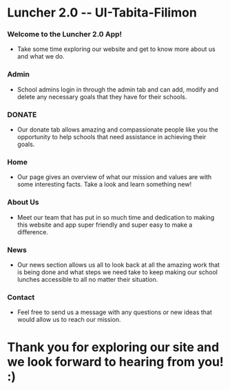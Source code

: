 # Luncher 2.0 -- UI-Tabita-Filimon

### Welcome to the Luncher 2.0 App!
* Take some time exploring our website and get to know more about us and what we do.



### Admin
* School admins login in through the admin tab and can add, modify and delete any necessary goals that they have for their schools.


### DONATE
* Our donate tab allows amazing and compassionate people like you the opportunity to help schools that need assistance in achieving their goals.


### Home
* Our page gives an overview of what our mission and values are with some interesting facts. Take a look and learn something new!


### About Us
* Meet our team that has put in so much time and dedication to making this website and app super friendly and super easy to make a difference.


### News
* Our news section allows us all to look back at all the amazing work that is being done and what steps we need take to keep making our school lunches accessible to all no matter their situation.


### Contact
* Feel free to send us a message with any questions or new ideas that would allow us to reach our mission.



# Thank you for exploring our site and we look forward to hearing from you!  :)

